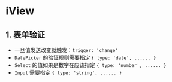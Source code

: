 # iView

## 1. 表单验证

* 一旦值发送改变就触发：`trigger: 'change'`
* `DatePicker` 的验证规则需要指定 `{ type: 'date', ...... }`
* `Select` 的值如果是数字在应该指定 `{ type: 'number', ...... }`
* `Input` 需要指定 `{ type: 'string', ...... }`
